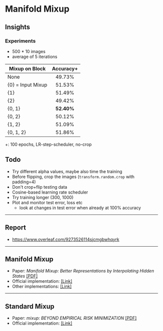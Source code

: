 # Manifold Mixup

## Insights

### Experiments
* 500 * 10 images
* average of 5 iterations

| Mixup on Block    | Accuracy+ |
| ----------------- |:--------:|
| None              | 49.73%   |
| {0} = Input Mixup | 51.53%   |
| {1}               | 51.49%   |
| {2}               | 49.42%   |
| {0, 1}            | **52.40%**   |
| {0, 2}            | 50.12%   |
| {1, 2}            | 51.09%   |
| {0, 1, 2}         | 51.86%   |

+: 100 epochs, LR-step-scheduler, no-crop

## Todo
* Try different alpha values, maybe also time the training
* Before flipping, crop the images (`transform.random.crop` with padding=4)
* Don't crop+flip testing data
* Cosine-based learning rate scheduler
* Try training longer (300, 1000)
* Plot and monitor test error, loss etc
    * look at changes in test error when already at 100% accuracy

---

## Report
* https://www.overleaf.com/9273526114sjcmgbwhqyrk
---

## Manifold Mixup
* Paper: _Manifold Mixup: Better Representations by Interpolating Hidden States_ [[PDF]](http://proceedings.mlr.press/v97/verma19a/verma19a.pdf)
* Official implementation: [[Link]](https://github.com/vikasverma1077/manifold_mixup)
* Other implementations: [[Link]](https://paperswithcode.com/paper/manifold-mixup-better-representations-by#code)

---

## Standard Mixup

* Paper: _mixup: BEYOND EMPIRICAL RISK MINIMIZATION_ [[PDF]](https://openreview.net/pdf?id=r1Ddp1-Rb)
* Official implementation: [[Link]](https://github.com/facebookresearch/mixup-cifar10)

